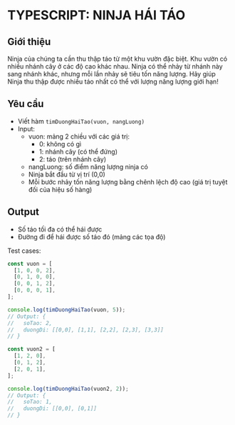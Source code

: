 # TYPESCRIPT: NINJA HÁI TÁO

## Giới thiệu

Ninja của chúng ta cần thu thập táo từ một khu vườn đặc biệt. Khu vườn có nhiều nhánh cây ở các độ cao khác nhau. Ninja có thể nhảy từ nhánh này sang nhánh khác, nhưng mỗi lần nhảy sẽ tiêu tốn năng lượng. Hãy giúp Ninja thu thập được nhiều táo nhất có thể với lượng năng lượng giới hạn!

## Yêu cầu

- Viết hàm `timDuongHaiTao(vuon, nangLuong)`
- Input:
  - vuon: mảng 2 chiều với các giá trị:
    - 0: không có gì
    - 1: nhánh cây (có thể đứng)
    - 2: táo (trên nhánh cây)
  - nangLuong: số điểm năng lượng ninja có
  - Ninja bắt đầu từ vị trí (0,0)
  - Mỗi bước nhảy tốn năng lượng bằng chênh lệch độ cao (giá trị tuyệt đối của hiệu số hàng)

## Output

- Số táo tối đa có thể hái được
- Đường đi để hái được số táo đó (mảng các tọa độ)

Test cases:

```javascript
const vuon = [
  [1, 0, 0, 2],
  [0, 1, 0, 0],
  [0, 0, 1, 2],
  [0, 0, 0, 1],
];

console.log(timDuongHaiTao(vuon, 5));
// Output: {
//   soTao: 2,
//   duongDi: [[0,0], [1,1], [2,2], [2,3], [3,3]]
// }

const vuon2 = [
  [1, 2, 0],
  [0, 1, 2],
  [2, 0, 1],
];

console.log(timDuongHaiTao(vuon2, 2));
// Output: {
//   soTao: 1,
//   duongDi: [[0,0], [0,1]]
// }
```
